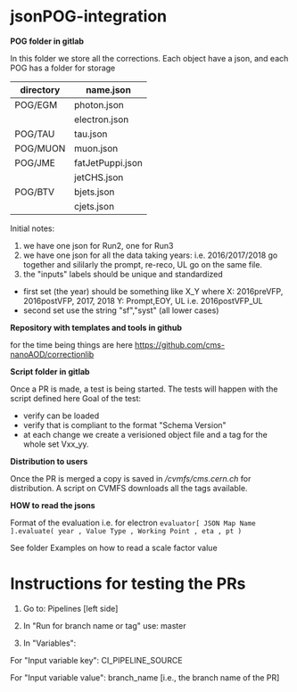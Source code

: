 # jsonPOG-integration
 

**POG folder in gitlab**

In this folder we store all the corrections.
Each object have a json, and each POG has a folder for storage

| directory  | name.json |
| -------- | ----------|
| POG/EGM  | photon.json |
|          | electron.json |
| POG/TAU  | tau.json |
| POG/MUON | muon.json |
| POG/JME  | fatJetPuppi.json |
|          | jetCHS.json |
| POG/BTV  | bjets.json |
|          | cjets.json |

Initial notes: 
1. we have one json for Run2, one for Run3
2. we have one json for all the data taking years: i.e. 2016/2017/2018 go together and sililarly the prompt, re-reco, UL go on the same file.
3. the "inputs" labels should be unique and standardized
- first set (the year) should be something like X_Y where
    X: 2016preVFP, 2016postVFP, 2017, 2018
    Y: Prompt,EOY, UL
    i.e. 2016postVFP_UL
- second set use the string "sf","syst" (all lower cases)



**Repository with templates and tools in github**

for the time being things are here
https://github.com/cms-nanoAOD/correctionlib


**Script folder in gitlab**

Once a PR is made, a test is being started.
The tests will happen with the script defined here
Goal of the test:
* verify can be loaded
* verify that is compliant to the format "Schema Version" 
* at each change we create a verisioned object file and a tag for the whole set Vxx_yy.

**Distribution to users**

Once the PR is merged a copy is saved in */cvmfs/cms.cern.ch* for distribution.
A script on CVMFS downloads all the tags available.

**HOW to read the jsons**


Format of the evaluation i.e. for electron
`evaluator[ JSON Map Name ].evaluate( year , Value Type , Working Point , eta , pt )`

See folder Examples on how to read a scale factor value



# Instructions for testing the PRs
 
1. Go to: Pipelines [left side]

2. In "Run for branch name or tag" use: master

3. In "Variables":

For "Input variable key": CI_PIPELINE_SOURCE 

For "Input variable value": branch_name [i.e., the branch name of the PR]

